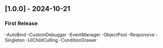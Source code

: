 ## [1.0.0] - 2024-10-21
### First Release
-AutoBind
-CustomDebugger
-EventManager
-ObjectPool
-Responsive
-Singleton
-UIChildCulling
-ConditionDrawer